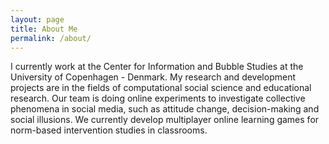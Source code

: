 ```yaml
---
layout: page
title: About Me
permalink: /about/
---
```


I currently work at the Center for Information and Bubble Studies at the University of Copenhagen - Denmark. My research and development projects are in the fields of computational social science and educational research. Our team is doing online experiments to investigate collective phenomena in social media, such as attitude change, decision-making and social illusions. We currently develop multiplayer online learning games for norm-based intervention studies in classrooms.

